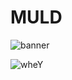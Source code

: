 # MULD
![banner](https://github.com/Filsonprg/MULD/assets/76943590/fc458818-119d-4a88-926a-ddcdb3c2312c)

![wheY](https://github.com/Filsonprg/MULD/assets/76943590/9fa8fd34-ebf5-459f-8a08-b8b033ba4453)
